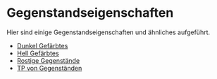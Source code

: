 # Gegenstandseigenschaften

Hier sind einige Gegenstandseigenschaften und ähnliches aufgeführt.

* [Dunkel Gefärbtes](dunkle-farbe.md)
* [Hell Gefärbtes](helle-farbe.md)
* [Rostige Gegenstände](rostiges.md)
* [TP von Gegenständen](tp-gegenstaende.md)

